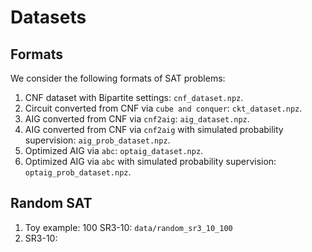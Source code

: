 # Datasets

## Formats
We consider the following formats of SAT problems:
1. CNF dataset with Bipartite settings: `cnf_dataset.npz`.
2. Circuit converted from CNF via `cube and conquer`: `ckt_dataset.npz`.
3. AIG converted from CNF via `cnf2aig`: `aig_dataset.npz`.
4. AIG converted from CNF via `cnf2aig` with simulated probability supervision: `aig_prob_dataset.npz`.
5. Optimized AIG via `abc`: `optaig_dataset.npz`.
6. Optimized AIG via `abc` with simulated probability supervision: `optaig_prob_dataset.npz`.


## Random SAT
1. Toy example: 100 SR3-10: `data/random_sr3_10_100`
2. SR3-10: